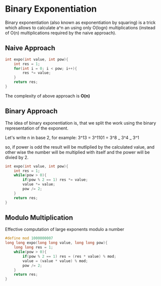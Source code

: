 # Binary Exponentiation

Binary exponentiation (also known as exponentiation by squaring) is a trick which allows to calculate a^n an using only O(logn) multiplications (instead of O(n) multiplications required by the naive approach).

## Naive Approach

```cpp
int expo(int value, int pow){
    int res = 1;
    for(int i = 0; i < pow; i++){
        res *= value;
    }
    return res;
}
```

The complexity of above approach is **O(n)**

## Binary Approach

The idea of binary exponentiation is, that we split the work using the binary representation of the exponent.

Let's write n in base 2, for example:
3^13 = 3^1101 = 3^8 _ 3^4 _ 3^1

so, if power is odd the result will be mutliplied by the calculated value, and other wise the number will be multiplied with itself and the power will be divied by 2.

```cpp
int expo(int value, int pow){
    int res = 1;
    while(pow > 0){
        if(pow % 2 == 1) res *= value;
        value *= value;
        pow /= 2;
    }
    return res;
}
```

## Modulo Multiplication

Effective computation of large exponents modulo a number

```cpp
#define mod 1000000007
long long expo(long long value, long long pow){
    long long res = 1;
    while(pow > 0){
        if(pow % 2 == 1) res = (res * value) % mod;
        value = (value * value) % mod;
        pow /= 2;
    }
    return res;
}
```
